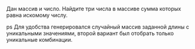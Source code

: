 Дан массив и число. Найдите три числа в массиве сумма которых равна искомому числу.

ps
Для удобства генерировался случайный массив заданной длины с уникальными значениями,
второй вариант был отобрать только уникальные комбинации. 
